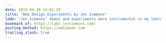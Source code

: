 ```yaml
---
date: 2019-04-30 14:01:29
title: "Web Design Experiments by Jen Simmons"
lede: "Jen Simmons’ demos and experiments were instrumental in my learning CSS Grid, and even if you already know your way around the spec blindfolded, I guarantee you’ll find something new and interesting here!"
bookmark_of: https://labs.jensimmons.com/
posting_method: https://omnibear.com
trailing_slash: true
---
```

